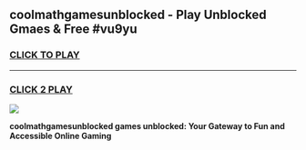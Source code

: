 
## coolmathgamesunblocked - Play Unblocked Gmaes & Free #vu9yu
<h3>
<a href="https://news.freeplayer.one?title=coolmathgamesunblocked&ref=24F">CLICK TO PLAY</a></h3>
<hr>

<h3>
<a href="https://news.freeplayer.one?title=coolmathgamesunblocked&ref=24F">CLICK 2 PLAY</a>
  
</h3>

<a href="https://news.freeplayer.one?title=coolmathgamesunblocked&ref=24F/"><img src="https://clearcache.store/games.png"></a>


**coolmathgamesunblocked games unblocked: Your Gateway to Fun and Accessible Online Gaming**
